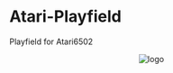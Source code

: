 # Atari-Playfield
Playfield for Atari6502
</p>
<p align="center">
	<a href="https://raw.githubusercontent.com/MCPE357/Atari-Playfield/main/Screenshot%202023-02-27%20080229.png"/></a>
</p>
<p align="center">
    <img src="https://raw.githubusercontent.com/MCPE357/EskoBE/master/EskoBE.png](https://raw.githubusercontent.com/MCPE357/Atari-Playfield/main/Screenshot%202023-02-27%20080229.png")](https://raw.githubusercontent.com/MCPE357/Atari-Playfield/main/Screenshot%202023-02-27%20080229.png)" alt="logo"/><br>
